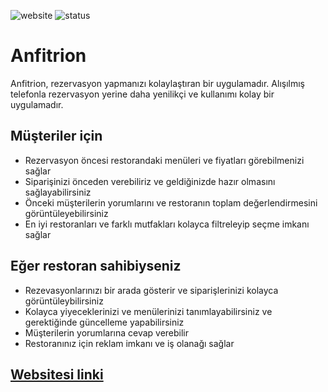 ![website](https://img.shields.io/badge/website-http%3A%2F%2Fanfitrion.herokuapp.com-brightgreen?style=flat-square&logo=appveyor)
![status](https://img.shields.io/badge/status-not%20complete-yellow?style=flat-square)
# Anfitrion
Anfitrion, rezervasyon yapmanızı kolaylaştıran bir uygulamadır. Alışılmış telefonla rezervasyon yerine daha yenilikçi ve kullanımı kolay bir uygulamadır.  
## Müşteriler için
- Rezervasyon öncesi restorandaki menüleri ve fiyatları görebilmenizi sağlar
- Siparişinizi önceden verebiliriz ve geldiğinizde hazır olmasını sağlayabilirsiniz
- Önceki müşterilerin yorumlarını ve restoranın toplam değerlendirmesini görüntüleyebilirsiniz
- En iyi restoranları ve farklı mutfakları kolayca filtreleyip seçme imkanı sağlar
## Eğer restoran sahibiyseniz
- Rezevasyonlarınızı bir arada gösterir ve siparişlerinizi kolayca görüntüleybilirsiniz
- Kolayca yiyeceklerinizi ve menülerinizi tanımlayabilirsiniz ve gerektiğinde güncelleme yapabilirsiniz
- Müşterilerin yorumlarına cevap verebilir
- Restoranınız için reklam imkanı ve iş olanağı sağlar

## [Websitesi linki](http://anfitrion.herokuapp.com)
